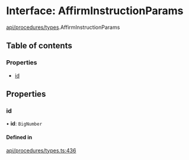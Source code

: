 # Interface: AffirmInstructionParams

[api/procedures/types](../wiki/api.procedures.types).AffirmInstructionParams

## Table of contents

### Properties

- [id](../wiki/api.procedures.types.AffirmInstructionParams#id)

## Properties

### id

• **id**: `BigNumber`

#### Defined in

[api/procedures/types.ts:436](https://github.com/PolymeshAssociation/polymesh-sdk/blob/339b7503/src/api/procedures/types.ts#L436)
